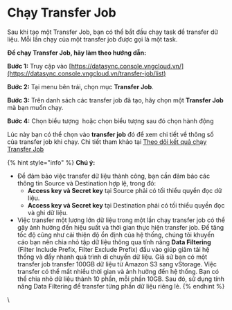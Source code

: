 # Chạy Transfer Job

Sau khi tạo một Transfer Job, bạn có thể bắt đầu chạy task để transfer dữ liệu. Mỗi lần chạy của một transfer job được gọi là một task.&#x20;

**Để chạy Transfer Job, hãy làm theo hướng dẫn:**

**Bước 1:** Truy cập vào [https://datasync.console.vngcloud.vn/](https://datasync.console.vngcloud.vn/transfer-job/list)

**Bước 2:** Tại menu bên trái, chọn mục **Transfer Job**.&#x20;

**Bước 3:** Trên danh sách các transfer job đã tạo, hãy chọn một **Transfer Job** mà bạn muốn chạy.&#x20;

**Bước 4:** Chọn biểu tượng <img src="http://docs.vngcloud.vn/download/thumbnails/73761189/image2024-3-14_10-4-28.png?version=1&#x26;modificationDate=1710385469000&#x26;api=v2" alt="" data-size="line"> hoặc chọn biểu tượng <img src="http://docs.vngcloud.vn/download/thumbnails/73761189/image2024-3-14_10-4-58.png?version=1&#x26;modificationDate=1710385499000&#x26;api=v2" alt="" data-size="line">sau đó chọn hành động <img src="http://docs.vngcloud.vn/download/thumbnails/73761189/image2024-3-14_10-5-14.png?version=1&#x26;modificationDate=1710385515000&#x26;api=v2" alt="" data-size="line">

Lúc này bạn có thể chọn vào **transfer job** đó để xem chi tiết về thông số của transfer job khi chạy. Chi tiết tham khảo tại [Theo dõi kết quả chạy Transfer Job](../theo-doi-ket-qua-chay-transfer-job.md)

{% hint style="info" %}
**Chú ý:**

* Để đảm bảo việc transfer dữ liệu thành công, bạn cần đảm bảo các thông tin Source và Destination hợp lệ, trong đó:&#x20;
  * **Access key và Secret key** tại Source phải có tối thiểu quyền đọc dữ liệu.
  * **Access key và Secret key** tại Destination phải có tối thiểu quyền đọc và ghi dữ liệu.
* Việc transfer một lượng lớn dữ liệu trong một lần chạy transfer job có thể gây ảnh hưởng đến hiệu suất và thời gian thực hiện transfer job. Để tăng tốc độ cũng như cải thiện độ ổn định của hệ thống, chúng tôi khuyến cáo bạn nên chia nhỏ tập dữ liệu thông qua tính năng **Data Filtering** (Filter Include Prefix, Filter Exclude Prefix) đầu vào giúp giảm tải hệ thống và đẩy nhanh quá trình di chuyển dữ liệu. Giả sử bạn có một transfer job transfer 100GB dữ liệu từ Amazon S3 sang vStorage. Việc transfer có thể mất nhiều thời gian và ảnh hưởng đến hệ thống. Bạn có thể chia nhỏ dữ liệu thành 10 phần, mỗi phần 10GB. Sau đó, sử dụng tính năng Data Filtering để transfer từng phần dữ liệu riêng lẻ.&#x20;
{% endhint %}

\
